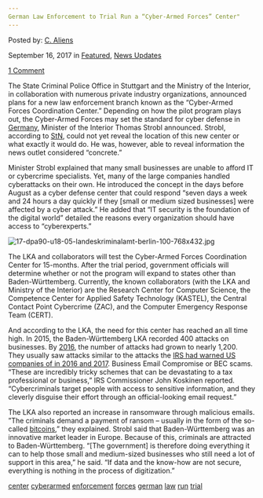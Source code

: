 ```yaml
---
German Law Enforcement to Trial Run a “Cyber-Armed Forces” Center"
---
```

<article class="post-listing post-22570 post type-post status-publish format-standard has-post-thumbnail hentry 
 tag-center tag-cyberarmed tag-enforcement tag-forces tag-german tag-law tag-run tag-trial">
    
<div class="post-inner">
    
    
        
<span>Posted by: <a href="https://www.deepdotweb.com/author/caliens/" title="">C. Aliens </a></span>
    
    
<span>September 16, 2017</span>
<span>in <a href="https://www.deepdotweb.com/category/deepdot-news/" rel="category tag">Featured</a>, <a href="https://www.deepdotweb.com/category/news-updates/" rel="category tag">News Updates</a></span>
    
<span><a href="https://www.deepdotweb.com/2017/09/16/german-law-enforcement-trial-run-cyber-armed-forces-center/#comments">1 Comment</a></span>
</p>
<div class="clear"></div>
    
    
    
<p>The State Criminal Police Office in Stuttgart and the Ministry of the Interior, in collaboration with numerous private industry organizations, announced plans for a new law enforcement branch known as the “Cyber-Armed Forces Coordination Center.” Depending on how the pilot program plays out, the Cyber-Armed Forces may set the standard for cyber defense in <a href="https://www.deepdotweb.com/tag/german/">Germany</a>, Minister of the Interior Thomas Strobl announced. Strobl, according to <a href="http://www.stuttgarter-nachrichten.de/inhalt.sicherheitsexperten-warnen-firmen-im-land-sind-bei-hackerattacken-oft-schutzlos.a074c7ef-9bb9-43cd-afc2-2080632542d4.html">StN</a>, could not yet reveal the location of this new center or what exactly it would do. He was, however, able to reveal information the news outlet considered “concrete.”</p>
<p>Minister Strobl explained that many small businesses are unable to afford IT or cybercrime specialists. Yet, many of the large companies handled cyberattacks on their own. He introduced the concept in the days before August as a cyber defense center that could respond &#8220;seven days a week and 24 hours a day quickly if they [small or medium sized businesses] were affected by a cyber attack.&#8221; He added that “IT security is the foundation of the digital world&#8221; detailed the reasons every organization should have access to “cyberexperts.”</p>
<p><img class="wp-image-22575 aligncenter" src="/imgs/2017/09/17-dpa90-u18-05-landeskriminalamt-berlin-100-768x4.jpeg" alt="17-dpa90-u18-05-landeskriminalamt-berlin-100-768x432.jpg" srcset="/imgs/2017/09/17-dpa90-u18-05-landeskriminalamt-berlin-100-768x4.jpeg 768w, /imgs/2017/09/17-dpa90-u18-05-landeskriminalamt-berlin-100-768x4-300x169.jpeg 300w" sizes="(max-width: 768px) 100vw, 768px" /></p>
<p>The LKA and collaborators will test the Cyber-Armed Forces Coordination Center for 15-months. After the trial period, government officials will determine whether or not the program will expand to states other than Baden-Württemberg. Currently, the known collaborators (with the LKA and Ministry of the Interior) are the Research Center for Computer Science, the Competence Center for Applied Safety Technology (KASTEL), the Central Contact Point Cybercrime (ZAC), and the Computer Emergency Response Team (CERT).</p>
<p>And according to the LKA, the need for this center has reached an all time high. In 2015, the Baden-Württemberg LKA recorded 400 attacks on businesses. By <a href="https://www.deepdotweb.com/tag/2016/">2016</a>, the number of attacks had grown to nearly 1,200. They usually saw attacks similar to the attacks the <a href="https://www.deepdotweb.com/2017/09/01/irs-warns-tax-information-sale-darknet-w-2-fraud/">IRS had warned US companies of in 2016 and 2017</a>. Business Email Compromise or BEC scams. “These are incredibly tricky schemes that can be devastating to a tax professional or business,” IRS Commissioner John Koskinen reported. “Cybercriminals target people with access to sensitive information, and they cleverly disguise their effort through an official-looking email request.”</p>
<p>The LKA also reported an increase in ransomware through malicious emails. ”The criminals demand a payment of ransom &#8211; usually in the form of the so-called <a href="https://www.deepdotweb.com/tag/bitcoin/">bitcoins</a>,” they explained. Strobl said that Baden-Württemberg was an innovative market leader in Europe. Because of this, criminals are attracted to Baden-Württemberg. “[The government] is therefore doing everything it can to help those small and medium-sized businesses who still need a lot of support in this area,” he said. &#8220;If data and the know-how are not secure, everything is nothing in the process of digitization.&#8221;</p>
    
    
</div><!-- .entry /-->
<a href="https://www.deepdotweb.com/tag/center/" rel="tag">center</a> <a href="https://www.deepdotweb.com/tag/cyberarmed/" rel="tag">cyberarmed</a> <a href="https://www.deepdotweb.com/tag/enforcement/" rel="tag">enforcement</a> <a href="https://www.deepdotweb.com/tag/forces/" rel="tag">forces</a> <a href="https://www.deepdotweb.com/tag/german/" rel="tag">german</a> <a href="https://www.deepdotweb.com/tag/law/" rel="tag">law</a> <a href="https://www.deepdotweb.com/tag/run/" rel="tag">run</a> <a href="https://www.deepdotweb.com/tag/trial/" rel="tag">trial</a></span>				<span style="display:none" class="updated">2017-09-16</span>
<div style="display:none" class="vcard author" itemprop="author" itemscope itemtype="http://schema.org/Person"><strong class="fn" itemprop="name"><a href="https://www.deepdotweb.com/author/caliens/" title="Posts by C. Aliens" rel="author">C. Aliens</a></strong></div>
    
    
</div><!-- .post-inner -->
</article><!-- .post-listing -->

